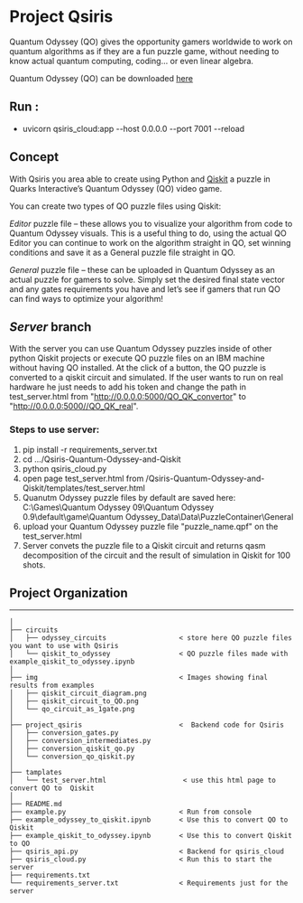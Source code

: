 # Project Qsiris

Quantum Odyssey (QO) gives the opportunity gamers worldwide to work on quantum algorithms 
as if they are a fun puzzle game, without needing to know actual 
quantum computing, coding... or even linear algebra.  

Quantum Odyssey (QO) can be downloaded [here](https://www.quarksinteractive.com/) 

## Run :
- uvicorn qsiris_cloud:app --host 0.0.0.0 --port 7001 --reload


## Concept

With Qsiris you area able to create using Python and [Qiskit](https://qiskit.org) a puzzle in 
Quarks Interactive’s Quantum Odyssey (QO) video game.

You can create two types of QO puzzle files using Qiskit: 

*Editor* puzzle file – these allows you to visualize your algorithm 
from code to Quantum Odyssey visuals. This is a useful thing to do,
 using the actual QO Editor you can continue to work on the algorithm 
 straight in QO, set winning conditions and save it as a General puzzle 
 file straight in QO. 

*General* puzzle file – these can be uploaded in Quantum Odyssey as an 
actual puzzle for gamers to solve. Simply set the desired final state vector 
and any gates requirements you have and let’s see if gamers that run QO can 
find ways to optimize your algorithm! 


## *Server* branch 
 
With the server you can use Quantum Odyssey puzzles inside of other python Qiskit projects or execute QO puzzle files on an IBM machine without having QO installed. At the click of a button, the QO puzzle is converted to a qiskit circuit and simulated. If the user wants to run on real hardware he just needs to add his token and change the path in test_server.html from "http://0.0.0.0:5000/QO_QK_convertor" to "http://0.0.0.0:5000//QO_QK_real".

### Steps to use server: 
1. pip install -r requirements_server.txt
2.   cd .../Qsiris-Quantum-Odyssey-and-Qiskit
3. python qsiris_cloud.py
4. open page test_server.html from /Qsiris-Quantum-Odyssey-and-Qiskit/templates/test_server.html
5. Quanutm Odyssey puzzle files by default are saved here: C:\Games\Quantum Odyssey 09\Quantum Odyssey 0.9\default\game\Quantum Odyssey_Data\Data\PuzzleContainer\General
6. upload your Quantum Odyssey puzzle file "puzzle_name.qpf" on the test_server.html
7. Server convets the puzzle file to a Qiskit circuit and returns qasm decomposition of the circuit and the result of simulation in Qiskit for 100 shots.



## Project Organization
-------------
    │
    ├── circuits                                    
    │   ├── odyssey_circuits                  < store here QO puzzle files you want to use with Qsiris            
    │   └── qiskit_to_odyssey                 < QO puzzle files made with example_qiskit_to_odyssey.ipynb 
    │
    ├── img                                   < Images showing final results from examples
    │   ├── qiskit_circuit_diagram.png
    │   ├── qiskit_circuit_to_QO.png
    │   └── qo_circuit_as_1gate.png
    │
    ├── project_qsiris                        <  Backend code for Qsiris 
    │   ├── conversion_gates.py                      
    │   ├── conversion_intermediates.py
    │   ├── conversion_qiskit_qo.py
    │   └── conversion_qo_qiskit.py    
    │
    ├── tamplates                       
    │   └── test_server.html                   < use this html page to convert QO to  Qiskit 
    │
    ├── README.md
    ├── example.py                            < Run from console
    ├── example_odyssey_to_qiskit.ipynb       < Use this to convert QO to Qiskit 
    ├── example_qiskit_to_odyssey.ipynb       < Use this to convert Qiskit to QO 
    ├── qsiris_api.py                         < Backend for qsiris_cloud
    ├── qsiris_cloud.py                       < Run this to start the server
    ├── requirements.txt
    └── requirements_server.txt               < Requirements just for the server 


